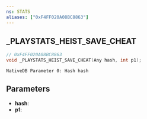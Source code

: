 ```yaml
---
ns: STATS
aliases: ["0xF4FF020A08BC8863"]
---
```

## _PLAYSTATS_HEIST_SAVE_CHEAT

```c
// 0xF4FF020A08BC8863
void _PLAYSTATS_HEIST_SAVE_CHEAT(Any hash, int p1);
```

```
NativeDB Parameter 0: Hash hash
```

## Parameters
* **hash**: 
* **p1**: 

